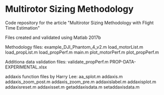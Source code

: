 # Multirotor Sizing Methodology
 Code repository for the article "Multirotor Sizing Methodology with Flight Time Estimation"

Files created and validated using Matlab 2017b


Methodology files:
example_DJI_Phantom_4_v2.m
load_motorList.m
load_propList.m
load_propPerf.m
main.m
plot_motorPerf.m
plot_propPerf.m

Additiona data validation files:
validate_propPerf.m
PROP-DATA-EXPERIMENTAL.xlsx

addaxis function files by Harry Lee:
aa_splot.m
addaxis.m
addaxis_zoom_post.m
addaxis_zoom_pre.m
addaxislabel.m
addaxisplot.m
addaxisreset.m
addaxisset.m
getaddaxisdata.m
setaddaxisdata.m
